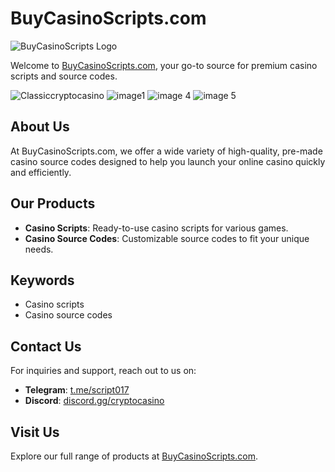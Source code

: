 # BuyCasinoScripts.com

![BuyCasinoScripts Logo](https://buycasinoscripts.com/wp-content/uploads/2024/03/Frame-588-1024x127.png)

Welcome to [BuyCasinoScripts.com](https://buycasinoscripts.com), your go-to source for premium casino scripts and source codes.

![Classiccryptocasino](https://github.com/swaga/Online-casino-script/assets/17531445/a90de531-6290-43a5-ba3b-a5fe6157d4d2)
![image1](https://github.com/swaga/Online-casino-script/assets/17531445/468388c0-a8a1-4800-9198-a8c7a3c3b4ed)
![image 4](https://github.com/swaga/Online-casino-script/assets/17531445/df002eb9-30c2-4155-a975-aec245095d87)
![image 5](https://github.com/swaga/Online-casino-script/assets/17531445/f05f11ff-d975-43f6-839a-f96ae99a3801)


## About Us

At BuyCasinoScripts.com, we offer a wide variety of high-quality, pre-made casino source codes designed to help you launch your online casino quickly and efficiently.

## Our Products

- **Casino Scripts**: Ready-to-use casino scripts for various games.
- **Casino Source Codes**: Customizable source codes to fit your unique needs.

## Keywords

- Casino scripts
- Casino source codes

## Contact Us

For inquiries and support, reach out to us on:

- **Telegram**: [t.me/script017](https://t.me/script017)
- **Discord**: [discord.gg/cryptocasino](https://discord.gg/cryptocasino)

## Visit Us

Explore our full range of products at [BuyCasinoScripts.com](https://buycasinoscripts.com).

